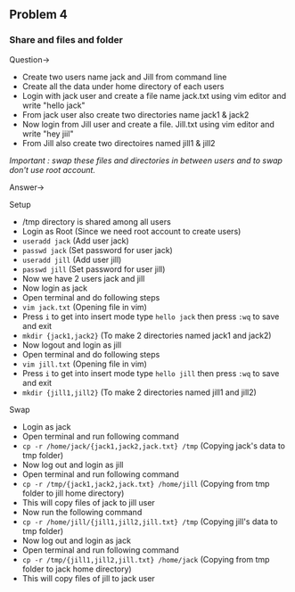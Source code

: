 ## Problem 4
### Share and files and folder 

Question-> 
  - Create two users name jack and Jill  from command line
  - Create all the data under home directory of each users 
  - Login with jack user and create a file name  jack.txt using vim editor and write "hello jack"
  - From jack user also create two directories name jack1 & jack2 
  - Now login from Jill user and create a file. Jill.txt using vim editor and write "hey jiil"
  - From Jill also create two directoires named jill1 & jill2 
  
*Important :  swap these files and directories in between users  and to swap don't use root account.*

Answer->

  Setup
  - /tmp directory is shared among all users
  - Login as Root (Since we need root account to create users)
  - `useradd jack` (Add user jack)
  - `passwd jack` (Set password for user jack)
  - `useradd jill` (Add user jill)
  - `passwd jill` (Set password for user jill)
  - Now we have 2 users jack and jill
  - Now login as jack
  - Open terminal and do following steps
  - `vim jack.txt` (Opening file in vim)
  - Press `i` to get into insert mode type `hello jack` then press `:wq` to save and exit
  - `mkdir {jack1,jack2}` (To make 2 directories named jack1 and jack2)
  - Now logout and login as jill
  - Open terminal and do following steps
  - `vim jill.txt` (Opening file in vim)
  - Press `i` to get into insert mode type `hello jill` then press `:wq` to save and exit
  - `mkdir {jill1,jill2}` (To make 2 directories named jill1 and jill2)
  
  Swap
   - Login as jack
   - Open terminal and run following command
   - `cp -r /home/jack/{jack1,jack2,jack.txt} /tmp` (Copying jack's data to tmp folder)
   - Now log out and login as jill
   - Open terminal and run following command
   - `cp -r /tmp/{jack1,jack2,jack.txt} /home/jill`  (Copying from tmp folder to jill home directory)
   - This will copy files of jack to jill user
   - Now run the following command
   - `cp -r /home/jill/{jill1,jill2,jill.txt} /tmp` (Copying jill's data to tmp folder)
   - Now log out and login as jack
   - Open terminal and run following command
   - `cp -r /tmp/{jill1,jill2,jill.txt} /home/jack` (Copying from tmp folder to jack home directory)
   - This will copy files of jill to jack user
